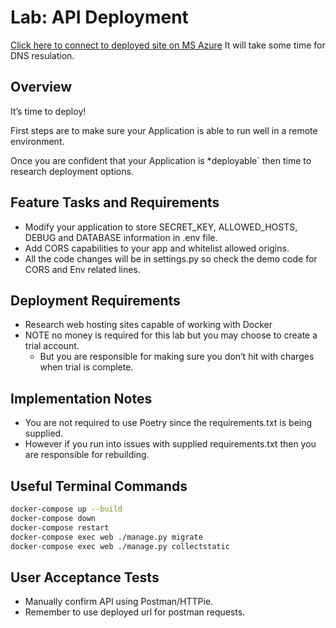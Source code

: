 # Lab: API Deployment

[Click here to connect to deployed site on MS Azure](http://52.247.232.82:8000/admin)
It will take some time for DNS resulation.

## Overview

It’s time to deploy!

First steps are to make sure your Application is able to run well in a remote environment.

Once you are confident that your Application is *deployable` then time to research deployment options.

## Feature Tasks and Requirements

- Modify your application to store SECRET_KEY, ALLOWED_HOSTS, DEBUG and DATABASE information in .env file.
- Add CORS capabilities to your app and whitelist allowed origins.
- All the code changes will be in settings.py so check the demo code for CORS and Env related lines.

## Deployment Requirements

- Research web hosting sites capable of working with Docker
- NOTE no money is required for this lab but you may choose to create a trial account.
  - But you are responsible for making sure you don’t hit with charges when trial is complete.

## Implementation Notes

- You are not required to use Poetry since the requirements.txt is being supplied.
- However if you run into issues with supplied requirements.txt then you are responsible for rebuilding.

## Useful Terminal Commands

```bash
docker-compose up --build
docker-compose down
docker-compose restart
docker-compose exec web ./manage.py migrate
docker-compose exec web ./manage.py collectstatic
```

## User Acceptance Tests

- Manually confirm API using Postman/HTTPie.
- Remember to use deployed url for postman requests.
